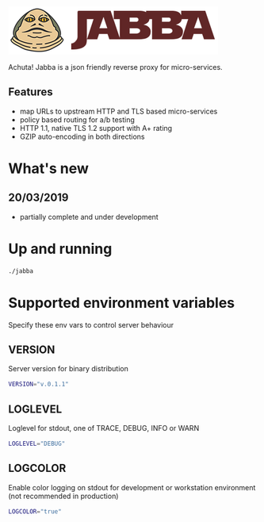 ![](jabba.png)

Achuta! Jabba is a json friendly reverse proxy for micro-services.

## Features
* map URLs to upstream HTTP and TLS based micro-services 
* policy based routing for a/b testing
* HTTP 1.1, native TLS 1.2 support with A+ rating
* GZIP auto-encoding in both directions


# What's new
## 20/03/2019
* partially complete and under development

# Up and running

```bash
./jabba
```


# Supported environment variables

Specify these env vars to control server behaviour

## VERSION
Server version for binary distribution

```bash
VERSION="v.0.1.1"
```

## LOGLEVEL
Loglevel for stdout, one of TRACE, DEBUG, INFO or WARN

```bash
LOGLEVEL="DEBUG"
```

## LOGCOLOR
Enable color logging on stdout for development or workstation environment (not recommended in production)

```bash
LOGCOLOR="true"
```

